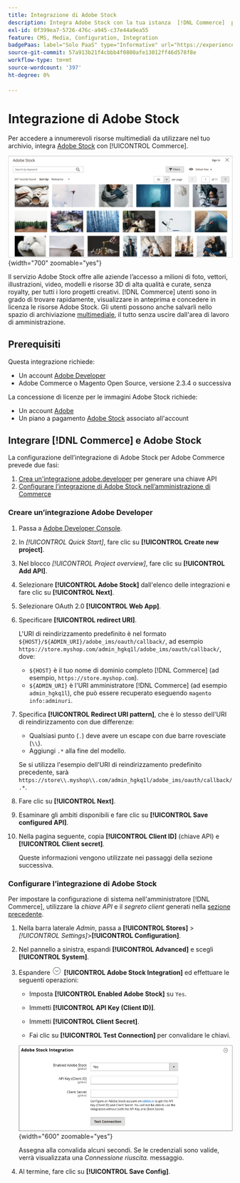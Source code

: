 ```yaml
---
title: Integrazione di Adobe Stock
description: Integra Adobe Stock con la tua istanza  [!DNL Commerce]  per accedere a innumerevoli risorse multimediali da utilizzare nello store.
exl-id: 0f399ea7-5726-476c-a945-c37e44a9ea55
feature: CMS, Media, Configuration, Integration
badgePaas: label="Solo PaaS" type="Informative" url="https://experienceleague.adobe.com/it/docs/commerce/user-guides/product-solutions" tooltip="Applicabile solo ai progetti Adobe Commerce on Cloud (infrastruttura PaaS gestita da Adobe) e ai progetti on-premise."
source-git-commit: 57a913b21f4cbbb4f0800afe13012ff46d578f8e
workflow-type: tm+mt
source-wordcount: '397'
ht-degree: 0%

---
```


# Integrazione di Adobe Stock

Per accedere a innumerevoli risorse multimediali da utilizzare nel tuo archivio, integra [Adobe Stock][adobe-stock] con [!UICONTROL Commerce].

![Risultati ricerca Adobe Stock](./assets/adobe-stock-search-grid.png){width="700" zoomable="yes"}

Il servizio Adobe Stock offre alle aziende l’accesso a milioni di foto, vettori, illustrazioni, video, modelli e risorse 3D di alta qualità e curate, senza royalty, per tutti i loro progetti creativi. [!DNL Commerce] utenti sono in grado di trovare rapidamente, visualizzare in anteprima e concedere in licenza le risorse Adobe Stock. Gli utenti possono anche salvarli nello spazio di archiviazione [multimediale](./media-storage.md), il tutto senza uscire dall&#39;area di lavoro di amministrazione.

## Prerequisiti

Questa integrazione richiede:

- Un account [Adobe Developer][dev-console]
- Adobe Commerce o Magento Open Source, versione 2.3.4 o successiva

La concessione di licenze per le immagini Adobe Stock richiede:

- Un account [Adobe][adobe-signin]
- Un piano a pagamento [Adobe Stock][adobe-stock] associato all&#39;account

## Integrare [!DNL Commerce] e Adobe Stock

La configurazione dell’integrazione di Adobe Stock per Adobe Commerce prevede due fasi:

1. [Crea un&#39;integrazione adobe.developer](#create-an-adobe-developer-integration) per generare una chiave API
1. [Configurare l’integrazione di Adobe Stock nell’amministrazione di Commerce](#configure-the-adobe-stock-integration)

### Creare un’integrazione Adobe Developer

1. Passa a [Adobe Developer Console][dev-console].

1. In _[!UICONTROL Quick Start]_, fare clic su **[!UICONTROL Create new project]**.

1. Nel blocco _[!UICONTROL Project overview]_, fare clic su **[!UICONTROL Add API]**.

1. Selezionare **[!UICONTROL Adobe Stock]** dall&#39;elenco delle integrazioni e fare clic su **[!UICONTROL Next]**.

1. Selezionare OAuth 2.0 **[!UICONTROL Web App]**.

1. Specificare **[!UICONTROL redirect URI]**.

   L&#39;URI di reindirizzamento predefinito è nel formato `${HOST}/${ADMIN_URI}/adobe_ims/oauth/callback/`, ad esempio `https://store.myshop.com/admin_hgkq1l/adobe_ims/oauth/callback/`, dove:

   - `${HOST}` è il tuo nome di dominio completo [!DNL Commerce] (ad esempio, `https://store.myshop.com`).
   - `${ADMIN_URI}` è l&#39;URI amministratore [!DNL Commerce] (ad esempio `admin_hgkq1l`), che può essere recuperato eseguendo `magento info:adminuri`.

1. Specifica **[!UICONTROL Redirect URI pattern]**, che è lo stesso dell&#39;URI di reindirizzamento con due differenze:

   - Qualsiasi punto (`.`) deve avere un escape con due barre rovesciate (`\\`).
   - Aggiungi `.*` alla fine del modello.

   Se si utilizza l&#39;esempio dell&#39;URI di reindirizzamento predefinito precedente, sarà `https://store\\.myshop\\.com/admin_hgkq1l/adobe_ims/oauth/callback/.*`.

1. Fare clic su **[!UICONTROL Next]**.

1. Esaminare gli ambiti disponibili e fare clic su **[!UICONTROL Save configured API]**.

1. Nella pagina seguente, copia **[!UICONTROL Client ID]** (chiave API) e **[!UICONTROL Client secret]**.

   Queste informazioni vengono utilizzate nei passaggi della sezione successiva.

### Configurare l’integrazione di Adobe Stock

Per impostare la configurazione di sistema nell&#39;amministratore [!DNL Commerce], utilizzare la _chiave API_ e il _segreto client_ generati nella [sezione precedente][create-integration].

1. Nella barra laterale _Admin_, passa a **[!UICONTROL Stores]** > _[!UICONTROL Settings]_>**[!UICONTROL Configuration]**.

1. Nel pannello a sinistra, espandi **[!UICONTROL Advanced]** e scegli **[!UICONTROL System]**.

1. Espandere ![Selettore di espansione](../assets/icon-display-expand.png) **[!UICONTROL Adobe Stock Integration]** ed effettuare le seguenti operazioni:

   - Imposta **[!UICONTROL Enabled Adobe Stock]** su `Yes`.

   - Immetti **[!UICONTROL API Key (Client ID)]**.

   - Immetti **[!UICONTROL Client Secret]**.

   - Fai clic su **[!UICONTROL Test Connection]** per convalidare le chiavi.

   ![Configurazione avanzata - Integrazione Adobe Stock](./assets/system-adobe-stock-integration.png){width="600" zoomable="yes"}

   Assegna alla convalida alcuni secondi. Se le credenziali sono valide, verrà visualizzata una _Connessione riuscita._ messaggio.

1. Al termine, fare clic su **[!UICONTROL Save Config]**.

[adobe-stock]: https://stock.adobe.com
[adobe-signin]: https://helpx.adobe.com/it/manage-account/using/access-adobe-id-account.html
[dev-console]: https://developer.adobe.com/console/home
[create-integration]: #create-an-adobeio-integration
